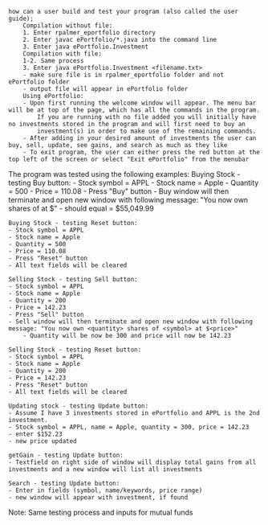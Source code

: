	how can a user build and test your program (also called the user guide); 
	    Compilation without file: 
		1. Enter rpalmer_eportfolio directory 
		2. Enter javac ePortfolio/*.java into the command line
		3. Enter java ePortfolio.Investment 
	    Compilation with file: 
		1-2. Same process
		3. Enter java ePortfolio.Investment <filename.txt>
		- make sure file is in rpalmer_eportfolio folder and not ePortfolio folder
		- output file will appear in ePortfolio folder
	    Using ePortfolio:
		- Upon first running the welcome window will appear. The menu bar will be at top of the page, which has all the commands in the program.
		    If you are running with no file added you will initially have no investments stored in the program and will first need to buy an
		    investment(s) in order to make use of the remaining commands.	   		  			   	       		
		- After adding in your desired amount of investments the user can buy, sell, update, see gains, and search as much as they like
		- To exit program, the user can either press the red button at the top left of the screen or select "Exit ePortfolio" from the menubar
The program was tested using the following examples:
    Buying Stock - testing Buy button:
    - Stock symbol = APPL
    - Stock name = Apple
    - Quantity = 500
    - Price = 110.08
    - Press "Buy" button
    - Buy window will then terminate and open new window with following message: "You now own <quantity> shares of <symbol> at $<price>"
        - should equal = $55,049.99

    Buying Stock - testing Reset button:
    - Stock symbol = APPL
    - Stock name = Apple
    - Quantity = 500
    - Price = 110.08
    - Press "Reset" button
    - All text fields will be cleared

    Selling Stock - testing Sell button:
    - Stock symbol = APPL
    - Stock name = Apple
    - Quantity = 200
    - Price = 142.23
    - Press "Sell" button
    - Sell window will then terminate and open new window with following message: "You now own <quantity> shares of <symbol> at $<price>"
        - Quantity will be now be 300 and price will now be 142.23

    Selling Stock - testing Reset button:
    - Stock symbol = APPL
    - Stock name = Apple
    - Quantity = 200
    - Price = 142.23
    - Press "Reset" button
    - All text fields will be cleared
    
    Updating stock - testing Update button:
    - Assume I have 3 investments stored in ePortfolio and APPL is the 2nd investment.  
    - Stock symbol = APPL, name = Apple, quantity = 300, price = 142.23
    - enter $152.23 
    - new price updated

    getGain - testing Update button:
    - Textfield on right side of window will display total gains from all investments and a new window will list all investments 

    Search - testing Update button:
    - Enter in fields (symbol, name/keywords, price range)
    - new window will appear with investment, if found
    

Note: Same testing process and inputs for mutual funds 
